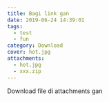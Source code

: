 ```yaml
---
title: Bagi link gan
date: 2019-06-24 14:39:01
tags:
  - test
  - fun
category: Download
cover: hot.jpg
attachments:
  - hot.jpg
  - xxx.zip
---
```


Download file di attachments gan